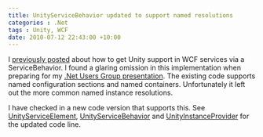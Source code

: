 ```yaml
---
title: UnityServiceBehavior updated to support named resolutions
categories : .Net
tags : Unity, WCF
date: 2010-07-12 22:43:00 +10:00
---
```


I [previously posted][0] about how to get Unity support in WCF services via a ServiceBehavior. I found a glaring omission in this implementation when preparing for my [.Net Users Group presentation][1]. The existing code supports named configuration sections and named containers. Unfortunately it left out the more common named instance resolutions.

I have checked in a new code version that supports this. See [UnityServiceElement][2], [UnityServiceBehavior][3] and [UnityInstanceProvider][4] for the updated code line.

[0]: /post/2010/05/17/Unity-dependency-injections-for-WCF-services-e28093-Part-2.aspx
[1]: /post/2010/07/12/Canberra-Net-Users-Group-Presentation-next-week.aspx
[2]: http://neovolve.codeplex.com/SourceControl/changeset/view/62517#1216930
[3]: http://neovolve.codeplex.com/SourceControl/changeset/view/62517#1149361
[4]: http://neovolve.codeplex.com/SourceControl/changeset/view/62517#1149347
